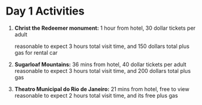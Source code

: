 # Day 1 Activities

1. **Christ the Redeemer monument:** 1 hour from hotel, 30 dollar tickets per adult

  	reasonable to expect 3 hours total visit time, and 150 dollars total plus gas for rental car
		
1. **Sugarloaf Mountains:** 36 mins from hotel, 40 dollar tickets per adult
  	reasonable to expect 3 hours total visit time, and 200 dollars total plus gas
	   
1. **Theatro Municipal do Rio de Janeiro:** 21 mins from hotel, free to view
  	reasonable to expect 2 hours total visit time, and its free plus gas

